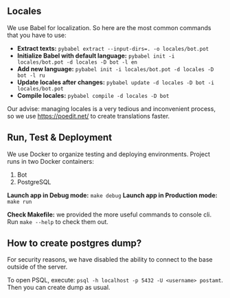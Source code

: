 ## Locales
We use Babel for localization. So here are the most common commands that you have to use:

- **Extract texts:** `pybabel extract --input-dirs=. -o locales/bot.pot`
- **Initialize Babel with default language:** `pybabel init -i locales/bot.pot -d locales -D bot -l en`
- **Add new language:** `pybabel init -i locales/bot.pot -d locales -D bot -l ru`
- **Update locales after changes:** `pybabel update -d locales -D bot -i locales/bot.pot`
- **Compile locales:** `pybabel compile -d locales -D bot`

Our advise: managing locales is a very tedious and inconvenient process, so we use https://poedit.net/ to create translations faster.

## Run, Test & Deployment
We use Docker to organize testing and deploying environments. Project runs in two Docker containers: 

1) Bot
2) PostgreSQL

**Launch app in Debug mode:** `make debug`
**Launch app in Production mode:** `make run`

**Check Makefile:** we provided the more useful commands to console cli. Run `make --help` to check them out.

## How to create postgres dump?
For security reasons, we have disabled the ability to connect to the base outside of the server.

To open PSQL, execute: `psql -h localhost -p 5432 -U <username> postamt`. Then you can create dump as usual.

